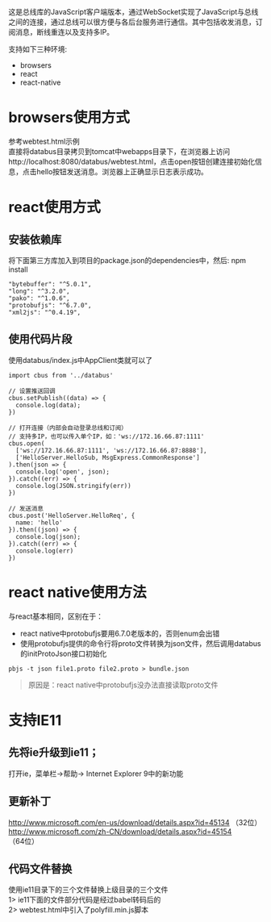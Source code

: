 这是总线库的JavaScript客户端版本，通过WebSocket实现了JavaScript与总线之间的连接，通过总线可以很方便与各后台服务进行通信。其中包括收发消息，订阅消息，断线重连以及支持多IP。

支持如下三种环境:
* browsers
* react
* react-native

# browsers使用方式
参考webtest.html示例  
直接将databus目录拷贝到tomcat中webapps目录下，在浏览器上访问http://localhost:8080/databus/webtest.html，点击open按钮创建连接初始化信息，点击hello按钮发送消息。浏览器上正确显示日志表示成功。

# react使用方式
## 安装依赖库
将下面第三方库加入到项目的package.json的dependencies中，然后: npm install
```
"bytebuffer": "^5.0.1",
"long": "^3.2.0",
"pako": "^1.0.6",
"protobufjs": "^6.7.0",
"xml2js": "^0.4.19",
```

## 使用代码片段
使用databus/index.js中AppClient类就可以了
```
import cbus from '../databus'

// 设置推送回调
cbus.setPublish((data) => {
  console.log(data);
})

// 打开连接（内部会自动登录总线和订阅）
// 支持多IP，也可以传入单个IP，如：'ws://172.16.66.87:1111'
cbus.open(
  ['ws://172.16.66.87:1111', 'ws://172.16.66.87:8888'], 
  ['HelloServer.HelloSub, MsgExpress.CommonResponse']
).then(json => {
  console.log('open', json);
}).catch((err) => {
  console.log(JSON.stringify(err))
})

// 发送消息
cbus.post('HelloServer.HelloReq', {
  name: 'hello'
}).then((json) => {
  console.log(json);
}).catch((err) => {
  console.log(err)
})
```

# react native使用方法
与react基本相同，区别在于：
* react native中protobufjs要用6.7.0老版本的，否则enum会出错  
* 使用protobufjs提供的命令行将proto文件转换为json文件，然后调用databus的initProtoJson接口初始化  

```
pbjs -t json file1.proto file2.proto > bundle.json
```
> 原因是：react native中protobufjs没办法直接读取proto文件


# 支持IE11
## 先将ie升级到ie11；
打开ie，菜单栏->帮助-> Internet Explorer 9中的新功能

## 更新补丁  
http://www.microsoft.com/en-us/download/details.aspx?id=45134  （32位）  
http://www.microsoft.com/zh-CN/download/details.aspx?id=45154 （64位）  

## 代码文件替换
使用ie11目录下的三个文件替换上级目录的三个文件  
1> ie11下面的文件部分代码是经过babel转码后的  
2> webtest.html中引入了polyfill.min.js脚本  

